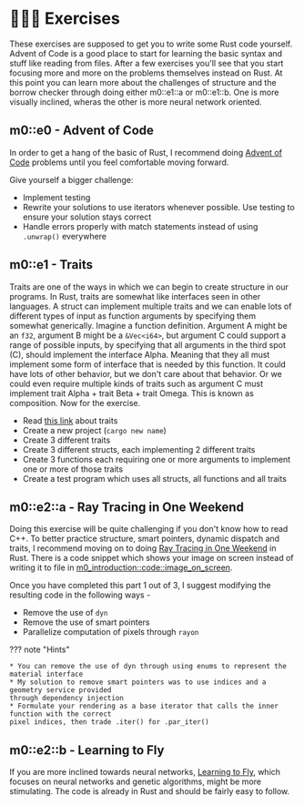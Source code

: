 # 👨🏼‍💻 Exercises
These exercises are supposed to get you to write some Rust code yourself. Advent of Code is a good place to start
for learning the basic syntax and stuff like reading from files. After a few exercises you'll see that you start focusing
more and more on the problems themselves instead on Rust. At this point you can learn more about the challenges
of structure and the borrow checker through doing either m0::e1::a or m0::e1::b. One is more visually inclined,
wheras the other is more neural network oriented.

## m0::e0 - Advent of Code
In order to get a hang of the basic of Rust, I recommend doing [Advent of Code][0]
problems until you feel comfortable moving forward.

Give yourself a bigger challenge:

* Implement testing
* Rewrite your solutions to use iterators whenever possible. Use testing to ensure your solution stays correct
* Handle errors properly with match statements instead of using ```.unwrap()``` everywhere

## m0::e1 - Traits
Traits are one of the ways in which we can begin to create structure in our programs. In Rust, traits
are somewhat like interfaces seen in other languages. A struct can implement multiple traits and we can enable
lots of different types of input as function arguments by specifying them somewhat generically. Imagine a
function definition. Argument A might be an ```f32```, argument B might be a ```&Vec<i64>```, but argument
C could support a range of possible inputs, by specifying that all arguments in the third spot (C), should
implement the interface Alpha. Meaning that they all must implement some form of interface that is
needed by this function. It could have lots of other behavior, but we don't care about that behavior.
Or we could even require multiple kinds of traits such as argument C must implement
trait Alpha + trait Beta + trait Omega. This is known as composition. Now for the exercise.

* Read [this link][1] about traits
* Create a new project (```cargo new name```)
* Create 3 different traits
* Create 3 different structs, each implementing 2 different traits
* Create 3 functions each requiring one or more arguments to implement one or more of those traits
* Create a test program which uses all structs, all functions and all traits

## m0::e2::a - Ray Tracing in One Weekend
Doing this exercise will be quite challenging if you don't know how to read C++. To better practice
structure, smart pointers, dynamic dispatch and traits, I recommend moving on to doing
[Ray Tracing in One Weekend][2] in Rust. There is a code snippet which shows your image on screen
instead of writing it to file in [m0_introduction::code::image_on_screen][3].

Once you have completed this part 1 out of 3, I suggest modifying the resulting code in the following ways -

* Remove the use of ```dyn```
* Remove the use of smart pointers
* Parallelize computation of pixels through ```rayon```

??? note "Hints"

    * You can remove the use of dyn through using enums to represent the material interface
    * My solution to remove smart pointers was to use indices and a geometry service provided
    through dependency injection
    * Formulate your rendering as a base iterator that calls the inner function with the correct
    pixel indices, then trade .iter() for .par_iter() 

## m0::e2::b - Learning to Fly
If you are more inclined towards neural networks, [Learning to Fly][4], which focuses on neural networks and genetic
algorithms, might be more stimulating. The code is already in Rust and should be fairly easy to follow.

[0]: https://adventofcode.com/
[1]: https://github.com/absorensen/numbers_go_brrrr/tree/main/m0_introduction/code/image_on_screen
[2]: https://raytracing.github.io/books/RayTracingInOneWeekend.html
[3]: https://github.com/absorensen/numbers_go_brrrr/tree/main/m0_introduction/code/image_on_screen
[4]: https://pwy.io/posts/learning-to-fly-pt1/
